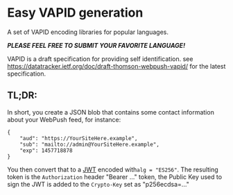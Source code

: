 # Easy VAPID generation

A set of VAPID encoding libraries for popular languages.

***PLEASE FEEL FREE TO SUBMIT YOUR FAVORITE LANGUAGE!***

VAPID is a draft specification for providing self identification.
see https://datatracker.ietf.org/doc/draft-thomson-webpush-vapid/
for the latest specification.

## TL;DR:

In short, you create a JSON blob that contains some contact
information about your WebPush feed, for instance:

```
{
    "aud": "https://YourSiteHere.example",
    "sub": "mailto://admin@YourSiteHere.example",
    "exp": 1457718878
}
```

You then convert that to a [JWT](https://tools.ietf.org/html/rfc7519) encoded
with`alg = "ES256"`. The resulting token is the `Authorization` header
"Bearer ..." token, the Public Key used to sign the JWT is added to
the `Crypto-Key` set as "p256ecdsa=..."
